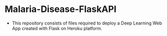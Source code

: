 # Malaria-Disease-FlaskAPI
- This repository consists of files required to deploy a Deep Learning Web App created with Flask on Heroku platform.
